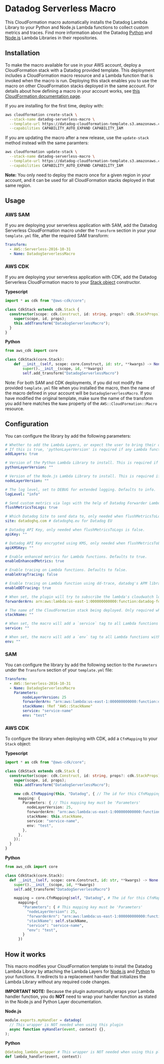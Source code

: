 # Datadog Serverless Macro

This CloudFormation macro automatically installs the Datadog Lambda Library to your Python and Node.js Lambda functions to collect custom metrics and traces. Find more information about the Datadog [Python](https://github.com/DataDog/datadog-lambda-layer-python) and [Node.js](https://github.com/DataDog/datadog-lambda-layer-js) Lambda Libraries in their repositories.

## Installation

To make the macro available for use in your AWS account, deploy a CloudFormation stack with a Datadog provided template. This deployment includes a CloudFormation macro resource and a Lambda function that is invoked when the macro is run. Deploying this stack enables you to use the macro on other CloudFormation stacks deployed in the same account. For details about how defining a macro in your account works, see [this CloudFormation documentation page](https://docs.aws.amazon.com/AWSCloudFormation/latest/UserGuide/template-macros.html).

If you are installing for the first time, deploy with:
```bash
aws cloudformation create-stack \
  --stack-name datadog-serverless-macro \
  --template-url https://datadog-cloudformation-template.s3.amazonaws.com/aws/serverless-macro/latest.yml \
  --capabilities CAPABILITY_AUTO_EXPAND CAPABILITY_IAM
```

If you are updating the macro after a new release, use the `update-stack` method instead with the same paramters:
```bash
aws cloudformation update-stack \
  --stack-name datadog-serverless-macro \
  --template-url https://datadog-cloudformation-template.s3.amazonaws.com/aws/serverless-macro/latest.yml \
  --capabilities CAPABILITY_AUTO_EXPAND CAPABILITY_IAM
```

**Note:** You only need to deploy the macro once for a given region in your account, and it can be used for all CloudFormation stacks deployed in that same region.

## Usage

### AWS SAM

If you are deploying your serverless application with SAM, add the Datadog Serverless CloudFormation macro under the `Transform` section in your your `template.yml` file, after the required SAM transform:

```yaml
Transform:
  - AWS::Serverless-2016-10-31
  - Name: DatadogServerlessMacro
```

### AWS CDK

If you are deploying your serverless application with CDK, add the Datadog Serverless CloudFormation macro to your [Stack object](https://docs.aws.amazon.com/cdk/api/latest/docs/@aws-cdk_core.Stack.html) constructor.

**Typescript**
```typescript
import * as cdk from "@aws-cdk/core";

class CdkStack extends cdk.Stack {
  constructor(scope: cdk.Construct, id: string, props?: cdk.StackProps) {
    super(scope, id, props);
    this.addTransform("DatadogServerlessMacro");
  }
}
```

**Python**
```python
from aws_cdk import core

class CdkStack(core.Stack):
    def __init__(self, scope: core.Construct, id: str, **kwargs) -> None:
        super().__init__(scope, id, **kwargs)
        self.add_transform("DatadogServerlessMacro")
```

Note: For both SAM and CDK deployments, if you did not modify the provided `template.yml` file when you installed the macro, then the name of the macro defined in your account will be `DatadogServerlessMacro`. If you have modified the original template, make sure the name of the transform you add here matches the `Name` property of the `AWS::CloudFormation::Macro` resource.

## Configuration

You can configure the library by add the following parameters:

```yaml
# Whether to add the Lambda Layers, or expect the user to bring their own. Defaults to true.
# If this is true, 'pythonLayerVersion' is required if any Lambda function has a Python runtime, and 'nodeLayerVersion' is required if any Lambda function has a Node.js runtime.
addLayers: true

# Version of the Python Lambda Library to install. This is required if 'addLayers' is true and you are deploying one or more Python Lambda functions. The library is installed through Lambda layers - to see the latest layer version check the datadog-lambda-python repo release notes: https://github.com/DataDog/datadog-lambda-python/releases.
pythonLayerVersion: ""

# Version of the Node.js Lambda Library to install. This is required if 'addLayers' is true and you are deploying one or more Node.js Lambda functions. The library is installed through Lambda layers - to see the latest layer version check the datadog-lambda-js repo release notes: https://github.com/DataDog/datadog-lambda-js/releases.
nodeLayerVersion: ""

# The log level, set to DEBUG for extended logging. Defaults to info.
logLevel: "info"

# Send custom metrics via logs with the help of Datadog Forwarder Lambda function (recommended). Defaults to true.
flushMetricsToLogs: true

# Which Datadog Site to send data to, only needed when flushMetricsToLogs is false. Defaults to datadoghq.com.
site: datadoghq.com # datadoghq.eu for Datadog EU

# Datadog API Key, only needed when flushMetricsToLogs is false.
apiKey: ""

# Datadog API Key encrypted using KMS, only needed when flushMetricsToLogs is false.
apiKMSKey: ""

# Enable enhanced metrics for Lambda functions. Defaults to true.
enableEnhancedMetrics: true

# Enable tracing on Lambda functions. Defaults to false.
enableXrayTracing: false

# Enable tracing on Lambda function using dd-trace, datadog's APM library. Requires datadog log forwarder to be set up. Defaults to true.
enableDDTracing: true

# When set, the plugin will try to subscribe the lambda's cloudwatch log groups to the forwarder with the given arn.
forwarderArn: arn:aws:lambda:us-east-1:000000000000:function:datadog-forwarder

# The name of the CloudFormation stack being deployed. Only required when forwarderArn is provided and Lambda functions are dynamically named (when the `FunctionName` property isn't provided for a Lambda). For how to add this parameter for SAM and CDK, see examples below.
stackName: ""

# When set, the macro will add a `service` tag to all Lambda functions with the provided value.
service: ""

# When set, the macro will add a `env` tag to all Lambda functions with the provided value.
env: ""
```

### SAM

You can configure the library by add the following section to the `Parameters` under the `Transform` section of your `template.yml` file:

```yaml
Transform:
  - AWS::Serverless-2016-10-31
  - Name: DatadogServerlessMacro
    Parameters: 
        nodeLayerVersion: 25
        forwarderArn: "arn:aws:lambda:us-east-1:000000000000:function:datadog-forwarder"
        stackName: !Ref "AWS::StackName"
        service: "service-name"
        env: "test"
```

### AWS CDK

To configure the library when deploying with CDK, add a `CfnMapping` to your `Stack` object: 

**Typescript**
```typescript
import * as cdk from "@aws-cdk/core";

class CdkStack extends cdk.Stack {
  constructor(scope: cdk.Construct, id: string, props?: cdk.StackProps) {
    super(scope, id, props);
    this.addTransform("DatadogServerlessMacro");

    new cdk.CfnMapping(this, "Datadog", { // The id for this CfnMapping must be 'Datadog'
      mapping: {
        Parameters: { // This mapping key must be 'Parameters'
          nodeLayerVersion: 25,
          forwarderArn: "arn:aws:lambda:us-east-1:000000000000:function:datadog-forwarder",
          stackName: this.stackName,
          service: "service-name",
          env: "test",
        },
      },
    });
  }
}
```

**Python**
```python
from aws_cdk import core

class CdkStack(core.Stack):
  def __init__(self, scope: core.Construct, id: str, **kwargs) -> None:
    super().__init__(scope, id, **kwargs)
    self.add_transform("DatadogServerlessMacro")

    mapping = core.CfnMapping(self, "Datadog", # The id for this CfnMapping must be 'Datadog'
      mapping={
        "Parameters": { # This mapping key must be 'Parameters'
          "nodeLayerVersion": 25,
          "forwarderArn": "arn:aws:lambda:us-east-1:000000000000:function:datadog-forwarder",
          "stackName": self.stackName,
          "service": "service-name",
          "env": "test",
        }
      })
```

## How it works

This macro modifies your CloudFormation template to install the Datadog Lambda Library by attaching the Lambda Layers for [Node.js](https://github.com/DataDog/datadog-lambda-layer-js) and [Python](https://github.com/DataDog/datadog-lambda-layer-python) to your functions. It redirects to a replacement handler that initializes the Lambda Library without any required code changes.

**IMPORTANT NOTE:** Because the plugin automatically wraps your Lambda handler function, you do **NOT** need to wrap your handler function as stated in the Node.js and Python Layer documentation.

**Node.js**
```js
module.exports.myHandler = datadog(
  // This wrapper is NOT needed when using this plugin
  async function myHandler(event, context) {},
);
```

**Python**
```python
@datadog_lambda_wrapper # This wrapper is NOT needed when using this plugin
def lambda_handler(event, context):
```

